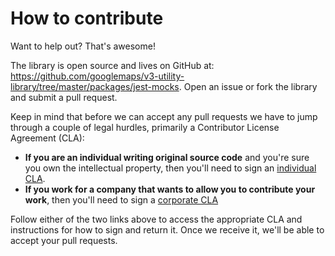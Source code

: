 How to contribute
=================

Want to help out? That's awesome!

The library is open source and lives on GitHub at:
https://github.com/googlemaps/v3-utility-library/tree/master/packages/jest-mocks.
Open an issue or fork the library and submit a pull request.

Keep in mind that before we can accept any pull requests we have to jump
through a couple of legal hurdles, primarily a Contributor License Agreement
(CLA):

- **If you are an individual writing original source code**
  and you're sure you own the intellectual property,
  then you'll need to sign an
  [individual CLA](http://code.google.com/legal/individual-cla-v1.0.html).
- **If you work for a company that wants to allow you to contribute your work**,
  then you'll need to sign a
  [corporate CLA](http://code.google.com/legal/corporate-cla-v1.0.html)

Follow either of the two links above to access the appropriate CLA and
instructions for how to sign and return it. Once we receive it, we'll be able
to accept your pull requests.